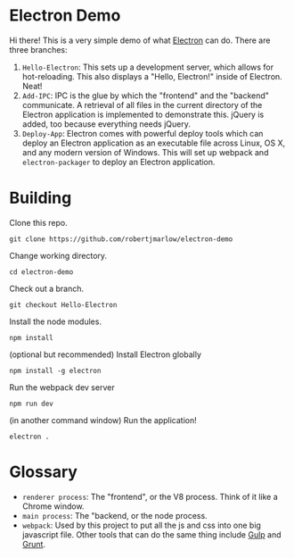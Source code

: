 # Electron Demo

Hi there! This is a very simple demo of what [Electron](http://electron.atom.io/) can do. There are three branches:

1. `Hello-Electron`: This sets up a development server, which allows for hot-reloading. This also displays a "Hello, Electron!" inside of Electron. Neat!
1. `Add-IPC`: IPC is the glue by which the "frontend" and the "backend" communicate. A retrieval of all files in the current directory of the Electron application is implemented to demonstrate this. jQuery is added, too because everything needs jQuery.
1. `Deploy-App`: Electron comes with powerful deploy tools which can deploy an Electron application as an executable file across Linux, OS X, and any modern version of Windows. This will set up webpack and `electron-packager` to deploy an Electron application.

# Building

Clone this repo.
```shell
git clone https://github.com/robertjmarlow/electron-demo
```
Change working directory.
```shell
cd electron-demo
```
Check out a branch.
```shell
git checkout Hello-Electron
```
Install the node modules.
```shell
npm install
```
(optional but recommended) Install Electron globally
```shell
npm install -g electron
```
Run the webpack dev server
```shell
npm run dev
```
(in another command window) Run the application!
```shell
electron .
```

# Glossary
* `renderer process`: The "frontend", or the V8 process. Think of it like a Chrome window.
* `main process`: The "backend, or the node process.
* `webpack`: Used by this project to put all the js and css into one big javascript file. Other tools that can do the same thing include [Gulp](http://gulpjs.com/) and [Grunt](http://gruntjs.com/).
